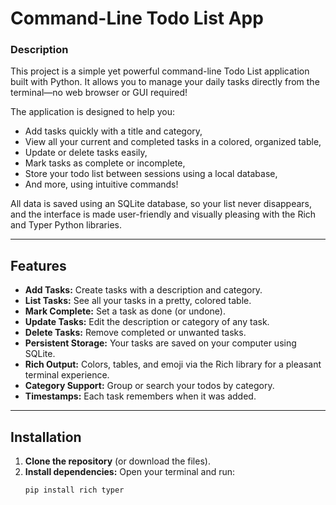 # Command-Line Todo List App

### Description

This project is a simple yet powerful command-line Todo List application built with Python.
It allows you to manage your daily tasks directly from the terminal—no web browser or GUI required!

The application is designed to help you:
- Add tasks quickly with a title and category,
- View all your current and completed tasks in a colored, organized table,
- Update or delete tasks easily,
- Mark tasks as complete or incomplete,
- Store your todo list between sessions using a local database,
- And more, using intuitive commands!

All data is saved using an SQLite database, so your list never disappears, and the interface is made user-friendly and visually pleasing with the Rich and Typer Python libraries.

---

## Features

- **Add Tasks:** Create tasks with a description and category.
- **List Tasks:** See all your tasks in a pretty, colored table.
- **Mark Complete:** Set a task as done (or undone).
- **Update Tasks:** Edit the description or category of any task.
- **Delete Tasks:** Remove completed or unwanted tasks.
- **Persistent Storage:** Your tasks are saved on your computer using SQLite.
- **Rich Output:** Colors, tables, and emoji via the Rich library for a pleasant terminal experience.
- **Category Support:** Group or search your todos by category.
- **Timestamps:** Each task remembers when it was added.

---

## Installation

1. **Clone the repository** (or download the files).
2. **Install dependencies:**
   Open your terminal and run:
   ```bash
   pip install rich typer
